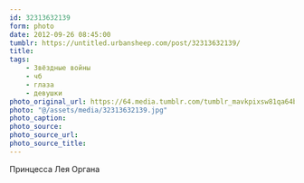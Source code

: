 ```yaml
---
id: 32313632139
form: photo
date: 2012-09-26 08:45:00
tumblr: https://untitled.urbansheep.com/post/32313632139/
title:
tags:
    - Звёздные войны
    - чб
    - глаза
    - девушки
photo_original_url: https://64.media.tumblr.com/tumblr_mavkpixsw81qa64bjo1_500.jpg
photo: "@/assets/media/32313632139.jpg"
photo_caption:
photo_source:
photo_source_url:
photo_source_title:
---
```


<p>Принцесса Лея Органа</p>
